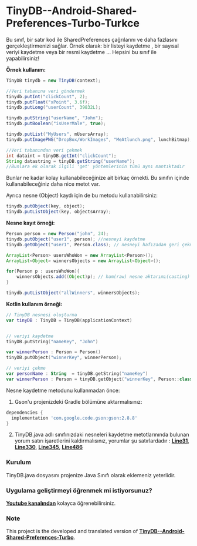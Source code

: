 # TinyDB--Android-Shared-Preferences-Turbo-Turkce


Bu sınıf, bir satır kod ile SharedPreferences çağrılarını ve daha fazlasını gerçekleştirmenizi sağlar. Örnek olarak: bir listeyi kaydetme , bir sayısal veriyi kaydetme veya bir resmi kaydetme ... Hepsini bu sınıf ile yapabilirsiniz!


**Örnek kullanım:**
```Java
TinyDB tinydb = new TinyDB(context);

//Veri tabanına veri göndermek
tinydb.putInt("clickCount", 2);
tinydb.putFloat("xPoint", 3.6f);
tinydb.putLong("userCount", 39832L);

tinydb.putString("userName", "John");
tinydb.putBoolean("isUserMale", true); 

tinydb.putList("MyUsers", mUsersArray);
tinydb.putImagePNG("DropBox/WorkImages", "MeAtlunch.png", lunchBitmap);

//Veri tabanından veri çekmek
int dataint = tinyDB.getInt("clickCount");
String datastring = tinyDB.getString("userName");
//Bunlara ek olarak ilgili 'get' yöntemlerinin tümü aynı mantıktadır

```


Bunlar ne kadar kolay kullanabileceğinize ait birkaç örnekti. Bu sınıfın içinde kullanabileceğiniz daha nice metot var.



Ayrıca nesne (Object) kaydı için de bu metodu kullanabilirsiniz: 
```Java
tinydb.putObject(key, object);
tinydb.putListObject(key, objectsArray);
```
**Nesne kayıt örneği:**
```Java
Person person = new Person("john", 24);
tinydb.putObject("user1", person); //nesneyi kaydetme
tinydb.getObject("user1", Person.class); // nesneyi hafızadan geri çekme

ArrayList<Person> usersWhoWon = new ArrayList<Person>();
ArrayList<Object> winnersObjects = new ArrayList<Object>();

for(Person p : usersWhoWon){
    winnersObjects.add((Object)p); // ham(raw) nesne aktarımı(casting)
}

tinydb.putListObject("allWinners", winnersObjects);
```
**Kotlin kullanım örneği:**
```Kotlin
// TinyDB nesnesi oluşturma
var tinyDB : TinyDB = TinyDB(applicationContext)


// veriyi kaydetme
tinyDB.putString("nameKey", "John")

var winnerPerson : Person = Person()
tinyDB.putObject("winnerKey", winnerPerson);

// veriyi çekme
var personName : String  = tinyDB.getString("nameKey")
var winnerPerson : Person = tinyDB.getObject("winnerKey", Person::class.java)
```


Nesne kaydetme metodunu kullanmadan önce: 

1. Gson'u projenizdeki Gradle bölümüne aktarmalısınız:
```gradle
dependencies {
  implementation 'com.google.code.gson:gson:2.8.8'
}
```

2. TinyDB.java adlı sınıfınızdaki nesneleri kaydetme metotlarınında bulunan yorum satırı işaretlerini kaldırmalısınız, yorumlar şu satırlardadır : [**Line31**][5], [**Line330**][2], [**Line345**][3], [**Line486**][4]

[1]:  http://search.maven.org/#artifactdetails%7Ccom.google.code.gson%7Cgson%7C2.4%7Cjar
[2]:  https://github.com/kcochibili/TinyDB--Android-Shared-Preferences-Turbo/blob/master/TinyDB.java#L330 
[3]:  https://github.com/kcochibili/TinyDB--Android-Shared-Preferences-Turbo/blob/master/TinyDB.java#L345
[4]:  https://github.com/kcochibili/TinyDB--Android-Shared-Preferences-Turbo/blob/master/TinyDB.java#L486
[5]:  https://github.com/kcochibili/TinyDB--Android-Shared-Preferences-Turbo/blob/master/TinyDB.java#L31  
[6]:  https://bit.ly/learn_app_dev_videos
[7]:  https://github.com/kcochibili/TinyDB--Android-Shared-Preferences-Turbo



### Kurulum
TinyDB.java dosyasını projenize Java Sınıfı olarak eklemeniz yeterlidir.



### Uygulama geliştirmeyi öğrenmek mi istiyorsunuz?
[**Youtube kanalından**][6] kolayca öğrenebilirsiniz.



### Note
This project is the developed and translated version of  [ **TinyDB--Android-Shared-Preferences-Turbo**][7].
